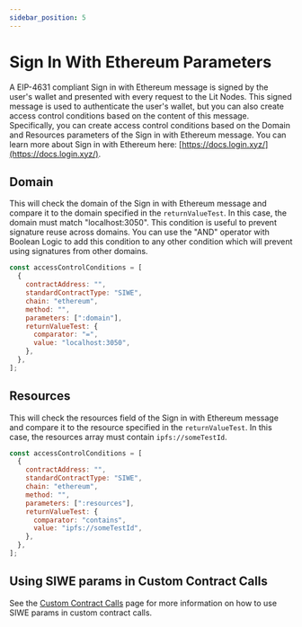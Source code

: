 ```yaml
---
sidebar_position: 5
---
```


# Sign In With Ethereum Parameters

A EIP-4631 compliant Sign in with Ethereum message is signed by the user's wallet and presented with every request to the Lit Nodes. This signed message is used to authenticate the user's wallet, but you can also create access control conditions based on the content of this message. Specifically, you can create access control conditions based on the Domain and Resources parameters of the Sign in with Ethereum message. You can learn more about Sign in with Ethereum here: [https://docs.login.xyz/](https://docs.login.xyz/).

## Domain

This will check the domain of the Sign in with Ethereum message and compare it to the domain specified in the `returnValueTest`. In this case, the domain must match "localhost:3050". This condition is useful to prevent signature reuse across domains. You can use the "AND" operator with Boolean Logic to add this condition to any other condition which will prevent using signatures from other domains.

```js
const accessControlConditions = [
  {
    contractAddress: "",
    standardContractType: "SIWE",
    chain: "ethereum",
    method: "",
    parameters: [":domain"],
    returnValueTest: {
      comparator: "=",
      value: "localhost:3050",
    },
  },
];
```

## Resources

This will check the resources field of the Sign in with Ethereum message and compare it to the resource specified in the `returnValueTest`. In this case, the resources array must contain `ipfs://someTestId`.

```js
const accessControlConditions = [
  {
    contractAddress: "",
    standardContractType: "SIWE",
    chain: "ethereum",
    method: "",
    parameters: [":resources"],
    returnValueTest: {
      comparator: "contains",
      value: "ipfs://someTestId",
    },
  },
];
```

## Using SIWE params in Custom Contract Calls

See the [Custom Contract Calls](../evm/custom-contract-calls.md) page for more information on how to use SIWE params in custom contract calls.
